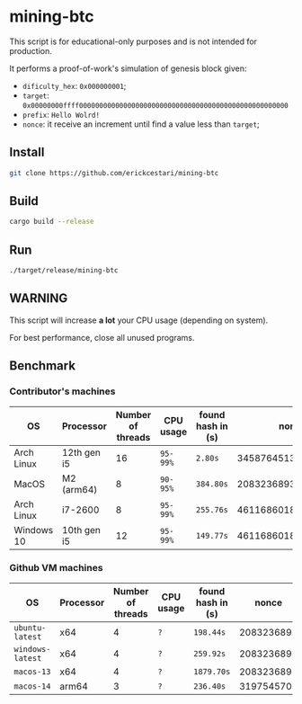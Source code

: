 # mining-btc

This script is for educational-only purposes and is not intended for production.

It performs a proof-of-work's simulation of genesis block given:

- `dificulty_hex`: `0x000000001`;
- `target`: `0x00000000ffff0000000000000000000000000000000000000000000000000000`
- `prefix`: `Hello Wolrd!`
- `nonce`: it receive an increment until find a value less than `target`;

## Install

```bash
git clone https://github.com/erickcestari/mining-btc
```

## Build

```bash
cargo build --release
```

## Run

```bash
./target/release/mining-btc
```

## WARNING

This script will increase **a lot** your CPU usage (depending on system).

For best performance, close all unused programs.

## Benchmark

### Contributor's machines

| OS         | Processor   | Number of threads | CPU usage | found hash in (s) | nonce                | hash                     | 
| ---------- | ----------- | ----------------- | --------- | ----------------- | -------------------- | ------------------------ |
| Arch Linux | 12th gen i5 | 16                | `95-99%`  | `2.80s`           | 3458764513870408011  | `000000009257b...7dcdb6` |
| MacOS      | M2 (arm64)  | 8                 | `90-95%`  | `384.80s`         | 2083236893           | `000000000019d...8ce26f` |
| Arch Linux | i7-2600     | 8                 | `95-99%`  | `255.76s`         | 4611686018698950180  | `00000000862e5...80821c` |
| Windows 10 | 10th gen i5 | 12                | `95-99%`  | `149.77s`         | 4611686018698950180  | `00000000862e5...80821c` |

### Github VM machines

| OS              | Processor   | Number of threads | CPU usage | found hash in (s) | nonce                | hash                       | 
| --------------- | ----------- | ----------------- | --------- | ----------------- | -------------------- | -------------------------- |
| `ubuntu-latest` | x64         | 4                 | `?`       | `198.44s`         | 2083236893           | `000000000019d66...8ce26f` |
| `windows-latest`| x64         | 4                 | `?`       | `259.92s`         | 2083236893           | `000000000019d66...8ce26f` |
| `macos-13`      | x64         | 4                 | `?`       | `1879.70s`        | 2083236893           | `000000000019d66...8ce26f` |
| `macos-14`      | arm64       | 3                 | `?`       | `236.40s`         | 3197545707           | `00000000ea53292...a44719` |
